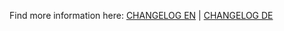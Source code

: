 Find more information here: [CHANGELOG EN](https://github.com/findologic/plugin-shopware-6/blob/develop/CHANGELOG.md) | [CHANGELOG DE](https://github.com/findologic/plugin-shopware-6/blob/develop/CHANGELOG_de-DE.md)
